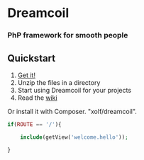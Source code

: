# Dreamcoil
### PhP framework for smooth people
## Quickstart

1.  [Get it!](https://github.com/xolf/dreamcoil/archive/master.zip)
2.  Unzip the files in a directory
3.  Start using Dreamcoil for your projects
4.  Read the [wiki](https://github.com/xolf/dreamcoil/wiki)

Or install it with Composer. "xolf/dreamcoil".

```php
if(ROUTE == '/'){

	include(getView('welcome.hello'));

}
```
